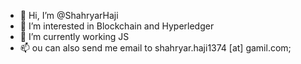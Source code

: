 - 👋 Hi, I’m @ShahryarHaji
- 👀 I’m interested in Blockchain and Hyperledger
- 🌱 I’m currently working JS
- 📫 ou can also send me email to shahryar.haji1374 [at] gamil.com;

<!---
ShahryarHaji/ShahryarHaji is a ✨ special ✨ repository because its `README.md` (this file) appears on your GitHub profile.
You can click the Preview link to take a look at your changes.
--->
